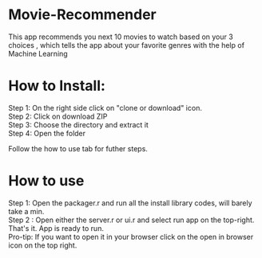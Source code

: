 # Movie-Recommender
This app recommends you next 10 movies to watch based on your 3 choices , which tells the app about your favorite genres with the help of Machine Learning

# How to Install:
Step 1: On the right side click on "clone or download" icon.<br>
Step 2: Click on download ZIP <br>
Step 3: Choose the directory and extract it<br>
Step 4: Open the folder <br>

Follow the how to use tab for futher steps.

# How to use 
Step 1: Open the packager.r and run all the install library codes, will barely take a min.<br>
Step 2 : Open either the server.r or ui.r and select run app on the top-right.<br>
That's it. App is ready to run.<br>
Pro-tip: If you want to open it in your browser click on the open in browser icon on the top right.
